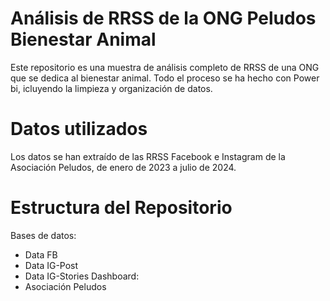 # Análisis de RRSS de la ONG Peludos Bienestar Animal
Este repositorio es una muestra de análisis completo de RRSS de una ONG que se dedica al bienestar animal.
Todo el proceso se ha hecho con Power bi, icluyendo la limpieza y organización de datos.

# Datos utilizados
Los datos se han extraído de las RRSS Facebook e Instagram de la Asociación Peludos, de enero de 2023 a julio de 2024.

# Estructura del Repositorio
Bases de datos: 
- Data FB
- Data IG-Post
- Data IG-Stories
Dashboard:
- Asociación Peludos
